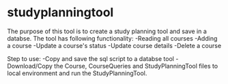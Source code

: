 # studyplanningtool
The purpose of this tool is to create a study planning tool and save in a databse. The tool has following functionality:
-Reading all courses
-Adding a course
-Update a course's status
-Update course details
-Delete a course

Step to use: 
-Copy and save the sql script to a databse tool
-Download/Copy the Course, CourseQueries and StudyPlanningTool files to local environment and run the StudyPlanningTool.

